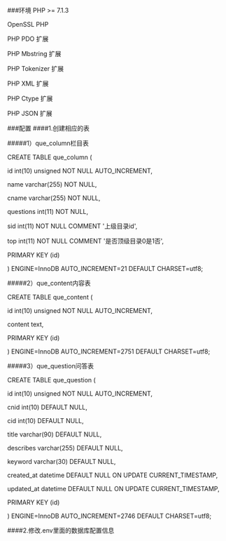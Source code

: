 ﻿###环境 PHP >= 7.1.3

OpenSSL PHP

PHP PDO 扩展

PHP Mbstring 扩展

PHP Tokenizer 扩展

PHP XML 扩展

PHP Ctype 扩展

PHP JSON 扩展

###配置 ####1.创建相应的表

#####1）que_column栏目表

CREATE TABLE que_column (

id int(10) unsigned NOT NULL AUTO_INCREMENT,

name varchar(255) NOT NULL,

cname varchar(255) NOT NULL,

questions int(11) NOT NULL,

sid int(11) NOT NULL COMMENT '上级目录id',

top int(11) NOT NULL COMMENT '是否顶级目录0是1否',

PRIMARY KEY (id)

) ENGINE=InnoDB AUTO_INCREMENT=21 DEFAULT CHARSET=utf8;

#####2）que_content内容表

CREATE TABLE que_content (

id int(10) unsigned NOT NULL AUTO_INCREMENT,

content text,

PRIMARY KEY (id)

) ENGINE=InnoDB AUTO_INCREMENT=2751 DEFAULT CHARSET=utf8;

#####3）que_question问答表

CREATE TABLE que_question (

id int(10) unsigned NOT NULL AUTO_INCREMENT,

cnid int(10) DEFAULT NULL,

cid int(10) DEFAULT NULL,

title varchar(90) DEFAULT NULL,

describes varchar(255) DEFAULT NULL,

keyword varchar(30) DEFAULT NULL,

created_at datetime DEFAULT NULL ON UPDATE CURRENT_TIMESTAMP,

updated_at datetime DEFAULT NULL ON UPDATE CURRENT_TIMESTAMP,

PRIMARY KEY (id)

) ENGINE=InnoDB AUTO_INCREMENT=2746 DEFAULT CHARSET=utf8;

####2.修改.env里面的数据库配置信息